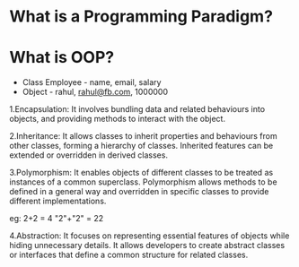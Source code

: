 # What is a Programming Paradigm?
# What is OOP?

- Class Employee - name, email, salary
- Object - rahul, rahul@fb.com, 1000000

1.Encapsulation: It involves bundling data and related behaviours into objects, and providing methods to interact with the object.

2.Inheritance: It allows classes to inherit properties and behaviours from other classes, forming a hierarchy of classes. Inherited features can be extended or overridden in derived classes.

3.Polymorphism: It enables objects of different classes to be treated as instances of a common superclass. Polymorphism allows methods to be defined in a general way and overridden in specific classes to provide different implementations.

eg: 2+2 = 4
    "2"+"2" = 22

4.Abstraction: It focuses on representing essential features of objects while hiding unnecessary details. It allows developers to create abstract classes or interfaces that define a common structure for related classes.    